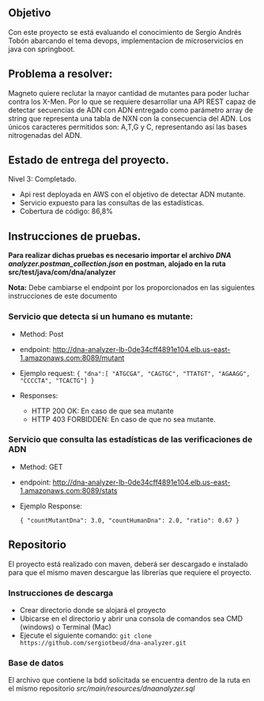 ## Objetivo

Con este proyecto se está evaluando el conocimiento de Sergio Andrés Tobón abarcando el tema devops, implementacion de microservicios en java con springboot.

## Problema a resolver:

Magneto quiere reclutar la mayor cantidad de mutantes para poder luchar
contra los X-Men.
Por lo que se requiere desarrollar una API REST capaz de detectar secuencias de ADN con ADN entregado como parámetro array de string  que representa una tabla de NXN con la consecuencia del ADN. Los únicos caracteres permitidos son: A,T,G y C, representando así las bases nitrogenadas del ADN.

## Estado de entrega del proyecto.

Nivel 3: Completado.

  - Api rest deployada en AWS con el objetivo de detectar ADN mutante.
  - Servicio expuesto para las consultas de las estadísticas.
  - Cobertura de código: 86,8%

## Instrucciones de pruebas.

**Para realizar dichas pruebas es necesario importar el archivo _DNA analyzer.postman_collection.json_ en postman, alojado en la ruta src/test/java/com/dna/analyzer**

**Nota:** Debe cambiarse el endpoint por los proporcionados en las siguientes instrucciones de este documento

### Servicio que detecta si un humano es mutante:

  - Method: Post
  - endpoint: http://dna-analyzer-lb-0de34cff4891e104.elb.us-east-1.amazonaws.com:8089/mutant
  - Ejemplo request:
`{
"dna":[
"ATGCGA",
"CAGTGC",
"TTATGT",
"AGAAGG",
"CCCCTA",
"TCACTG"]
}`

  - Responses: 
    - HTTP 200 OK: En caso de que sea mutante
    - HTTP 403 FORBIDDEN: En caso de que no sea mutante.

### Servicio que consulta las estadísticas de las verificaciones de ADN

  - Method: GET
  - endpoint: http://dna-analyzer-lb-0de34cff4891e104.elb.us-east-1.amazonaws.com:8089/stats
  - Ejemplo Response:
      
    `{
        "countMutantDna": 3.0,
        "countHumanDna": 2.0,
        "ratio": 0.67
    }`
      
## Repositorio

El proyecto está realizado con maven, deberá ser descargado e instalado para que el mismo maven descargue las librerías que requiere el proyecto.

### Instrucciones de descarga
  - Crear directorio donde se alojará el proyecto
  - Ubicarse en el directorio y abrir una consola de comandos sea CMD (windows) o Terminal (Mac)
  - Ejecute el siguiente comando: 
    `git clone https://github.com/sergiotbeud/dna-analyzer.git`
    
    
### Base de datos
El archivo que contiene la bdd solicitada se encuentra dentro de la ruta en el mismo repositorio _src/main/resources/dnaanalyzer.sql_
